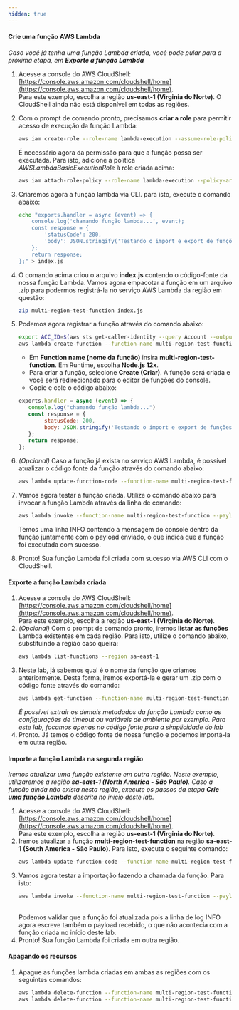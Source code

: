 ```yaml
---
hidden: true
---
```


#### Crie uma função AWS Lambda

*Caso você já tenha uma função Lambda criada, você pode pular para a próxima etapa, em **Exporte a função Lambda***

1. Acesse a console do AWS CloudShell: [https://console.aws.amazon.com/cloudshell/home](https://console.aws.amazon.com/cloudshell/home).
   <br>Para este exemplo, escolha a região **us-east-1 (Virginia do Norte)**. O CloudShell ainda não está disponível em todas as regiões.
2. Com o prompt de comando pronto, precisamos **criar a role** para permitir acesso de execução da função Lambda:

    ```bash
    aws iam create-role --role-name lambda-execution --assume-role-policy-document '{"Version": "2012-10-17","Statement": [{ "Effect": "Allow", "Principal": {"Service": "lambda.amazonaws.com"}, "Action": "sts:AssumeRole"}]}'
    ```

    É necessário agora da permissão para que a função possa ser executada. Para isto, adicione a política *AWSLambdaBasicExecutionRole* à role criada acima:
    ```bash
    aws iam attach-role-policy --role-name lambda-execution --policy-arn arn:aws:iam::aws:policy/service-role/AWSLambdaBasicExecutionRole
    ```

3. Criaremos agora a função lambda via CLI. para isto, execute o comando abaixo: 
    ```bash
    echo "exports.handler = async (event) => {
        console.log('chamando função lambda...', event);
        const response = {
            'statusCode': 200,
            'body': JSON.stringify('Testando o import e export de funções Lambda!'),
        };
        return response;
    };" > index.js
    ```

4. O comando acima criou o arquivo **index.js** contendo o código-fonte da nossa função Lambda. Vamos agora empacotar a função em um arquivo .zip para podermos registrá-la no serviço AWS Lambda da região em questão:
    ```bash
    zip multi-region-test-function index.js
    ```
5. Podemos agora registrar a função através do comando abaixo:
    ```bash
    export ACC_ID=$(aws sts get-caller-identity --query Account --output text)
    aws lambda create-function --function-name multi-region-test-function --zip-file fileb://multi-region-test-function.zip --handler index.handler --runtime nodejs14.x --role arn:aws:iam::$ACC_ID:role/lambda-execution
    ```
   - Em **Function name (nome da função)** insira **multi-region-test-function**. Em Runtime, escolha **Node.js 12x**.
   - Para criar a função, selecione **Create (Criar)**. A função será criada e você será redirecionado para o editor de funções do console.
   - Copie e cole o código abaixo:

   ```javascript
   exports.handler = async (event) => {
      console.log("chamando função lambda...")
      const response = {
           statusCode: 200,
           body: JSON.stringify('Testando o import e export de funções Lambda!'),
      };
      return response;
   };
   ```
6. *(Opcional)* Caso a função já exista no serviço AWS Lambda, é possível atualizar o código fonte da função através do comando abaixo:
    ```bash
    aws lambda update-function-code --function-name multi-region-test-function --zip-file fileb://multi-region-test-function.zip
    ```

7. Vamos agora testar a função criada. Utilize o comando abaixo para invocar a função Lambda através da linha de comando:
    ```bash
    aws lambda invoke --function-name multi-region-test-function --payload $(echo '{ "key_sample": "value_sample" }' | base64) --log-type Tail --query 'LogResult' --output text out | base64 -d
    ```
    Temos uma linha INFO contendo a mensagem do console dentro da função juntamente com o payload enviado, o que indica que a função foi executada com sucesso.
8. Pronto! Sua função Lambda foi criada com sucesso via AWS CLI com o CloudShell.

#### Exporte a função Lambda criada
1. Acesse a console do AWS CloudShell: [https://console.aws.amazon.com/cloudshell/home](https://console.aws.amazon.com/cloudshell/home).
   <br>Para este exemplo, escolha a região **us-east-1 (Virginia do Norte)**.
2. *(Opcional)* Com o prompt de comando pronto, iremos **listar as funções** Lambda existentes em cada região. Para isto, utilize o comando abaixo, substituindo a região caso queira:
    ```bash
    aws lambda list-functions --region sa-east-1
    ```
3. Neste lab, já sabemos qual é o nome da função que criamos anteriormente. Desta forma, iremos exportá-la e gerar um .zip com o código fonte através do comando:
    ```bash
    aws lambda get-function --function-name multi-region-test-function --query 'Code.Location' | xargs wget -O multi-region-test-function-exp.zip
    ```
    *É possível extrair os demais metadados da função Lambda como as configurações de timeout ou variáveis de ambiente por exemplo. Para este lab, focamos apenas no código fonte para a simplicidade do lab*
4. Pronto. Já temos o código fonte de nossa função e podemos importá-la em outra região.

#### Importe a função Lambda na segunda região
*Iremos atualizar uma função existente em outra região. Neste exemplo, utilizaremos a região **sa-east-1 (North America - São Paulo)**. Caso a funcão ainda não exista nesta região, execute os passos da etapa **Crie uma função Lambda** descrita no início deste lab.*
1. Acesse a console do AWS CloudShell: [https://console.aws.amazon.com/cloudshell/home](https://console.aws.amazon.com/cloudshell/home).
   <br>Para este exemplo, escolha a região **us-east-1 (Virginia do Norte)**. 
2. Iremos atualizar a função **multi-region-test-function** na região **sa-east-1 (South America - São Paulo)**. Para isto, execute o seguinte comando:
    ```bash
    aws lambda update-function-code --function-name multi-region-test-function --region sa-east-1 --zip-file fileb://multi-region-test-function-exp.zip
    ```
3. Vamos agora testar a importação fazendo a chamada da função. Para isto:
    ```bash
    aws lambda invoke --function-name multi-region-test-function --payload $(echo '{ "key_sample": "value_sample" }' | base64) --log-type Tail --query 'LogResult' --region sa-east-1 --output text out | base64 -d
    ```
    <br/>Podemos validar que a função foi atualizada pois a linha de log INFO agora escreve também o payload recebido, o que não acontecia com a função criada no início deste lab.
4. Pronto! Sua função Lambda foi criada em outra região.

#### Apagando os recursos
1. Apague as funções lambda criadas em ambas as regiões com os seguintes comandos:
    ```bash
    aws lambda delete-function --function-name multi-region-test-function --region us-east-1
    aws lambda delete-function --function-name multi-region-test-function --region sa-east-1
    ```